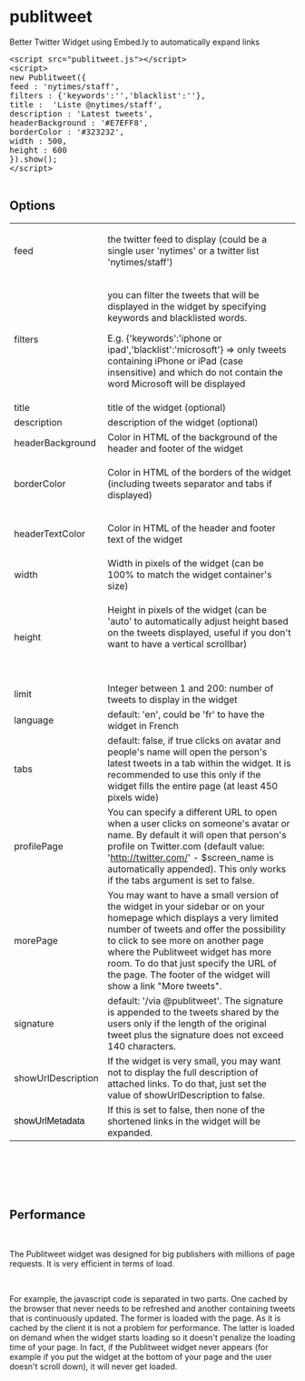 publitweet
==========

Better Twitter Widget using Embed.ly to automatically expand links

<pre>&lt;script src="publitweet.js"&gt;&lt;/script&gt;
&lt;script&gt;
new Publitweet({
feed : 'nytimes/staff',
filters : {'keywords':'','blacklist':''},
title :&nbsp; 'Liste @nytimes/staff',
description : 'Latest tweets',
headerBackground : '#E7EFF8',
borderColor : '#323232',
width : 500,
height : 600&nbsp;&nbsp; &nbsp;&nbsp;&nbsp; &nbsp;
}).show();&nbsp;&nbsp; &nbsp;
&lt;/script&gt;
&nbsp;&nbsp; &nbsp;&nbsp;&nbsp;&nbsp; 
</pre>
<h2>Options</h2>
<table border="0">
<tbody>
<tr>
<td>feed <br /></td>
<td>
<p>the twitter feed to display (could be a single user 'nytimes' or a twitter list 'nytimes/staff')</p>
</td>
</tr>
<tr>
<td>filters <br /></td>
<td>
<p>you can filter the tweets that will be displayed in the widget by specifying keywords and blacklisted words.</p>
<p>E.g. {'keywords':'iphone or ipad','blacklist':'microsoft'} =&gt; only tweets containing iPhone or iPad (case insensitive) and which do not contain the word Microsoft will be displayed</p>
</td>
</tr>
<tr>
<td>title <br /></td>
<td>title of the widget (optional) <br /></td>
</tr>
<tr>
<td>description <br /></td>
<td>description of the widget (optional) <br /></td>
</tr>
<tr>
<td>headerBackground <br /></td>
<td>Color in HTML of the background of the header and footer of the widget <br /></td>
</tr>
<tr>
<td>borderColor <br /></td>
<td>
<p>Color in HTML of the borders of the widget (including tweets separator and tabs if displayed)</p>
</td>
</tr>
<tr>
<td>headerTextColor</td>
<td>
<p>Color in HTML of the header and footer text of the widget</p>
</td>
</tr>
<tr>
<td>
<p>width&nbsp;</p>
</td>
<td>Width in pixels of the widget (can be 100% to match the widget container's size) <br /></td>
</tr>
<tr>
<td>height <br /></td>
<td>
<p>Height in pixels of the widget (can be 'auto' to automatically adjust height based on the tweets displayed, useful if you don't want to have a vertical scrollbar)</p>
<p>&nbsp;</p>
</td>
</tr>
<tr>
<td>limit</td>
<td>Integer between 1 and 200: number of tweets to display in the widget</td>
</tr>
<tr>
<td>language</td>
<td>default: 'en', could be 'fr' to have the widget in French</td>
</tr>
<tr>
<td>tabs</td>
<td>default: false, if true clicks on avatar and people's name will open the person's latest tweets in a tab within the widget. It is recommended to use this only if the widget fills the entire page (at least 450 pixels wide)</td>
</tr>
<tr>
<td>profilePage</td>
<td>You can specify a different URL to open when a user clicks on someone's avatar or name. By default it will open that person's profile on Twitter.com (default value: '<a href="http://twitter.com/">http://twitter.com/</a>' - $screen_name is automatically appended). This only works if the tabs argument is set to false.</td>
</tr>
<tr>
<td>morePage</td>
<td>You may want to have a small version of the widget in your sidebar or on your homepage which displays a very limited number of tweets and offer the possibility to click to see more on another page where the Publitweet widget has more room. To do that just specify the URL of the page. The footer of the widget will show a link "More tweets".</td>
</tr>
<tr>
<td>signature</td>
<td>default: '/via @publitweet'. The signature is appended to the tweets shared by the users only if the length of the original tweet plus the signature does not exceed 140 characters.</td>
</tr>
<tr>
<td>showUrlDescription</td>
<td>If the widget is very small, you may want not to display the full description of attached links. To do that, just set the value of showUrlDescription to false.</td>
</tr>
<tr>
<td><span style="color: #000000; font-family: arial, sans-serif;">showUrlMetadata</span><br /></td>
<td>If this is set to false, then none of the shortened links in the widget will be expanded.</td>
</tr>
</tbody>
</table>
<p>&nbsp;</p>
<h2>&nbsp;</h2>
<h2>Performance</h2>
<p>&nbsp;</p>
<p>The Publitweet widget was designed for big publishers with millions of page requests. It is very efficient in terms of load.</p>
<p>&nbsp;</p>
<p>For example, the javascript code is separated in two parts.&nbsp;One cached by the browser that never needs to be refreshed and another containing tweets that is continuously updated. The former is loaded with the page. As it is cached by the client it is not a problem for performance. The latter is loaded on demand when the widget starts loading so it doesn't penalize the loading time of your page. In fact, if the Publitweet widget never appears (for example if you put the widget at the bottom of your page and the user doesn't scroll down), it will never get loaded.</p>
